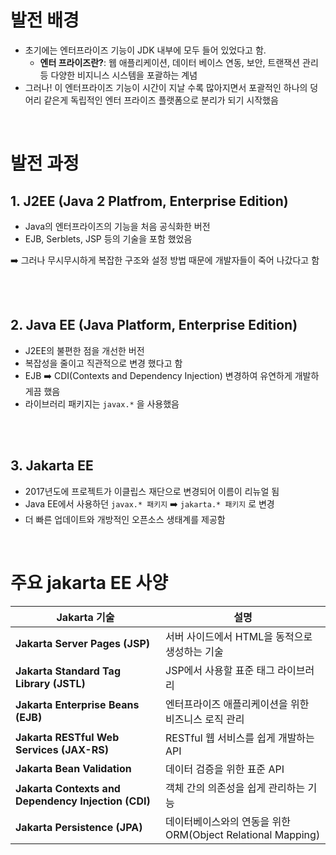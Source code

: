 # 발전 배경
* 초기에는 엔터프라이즈 기능이 JDK 내부에 모두 들어 있었다고 함.
    * **엔터 프라이즈란?**: 웹 애플리케이션, 데이터 베이스 연동, 보안, 트랜잭션 관리 등 다양한 비지니스 시스템을 포괄하는 계념
* 그러나! 이 엔터프라이즈 기능이 시간이 지날 수록 많아지면서 포괄적인 하나의 덩어리 같은게 독립적인 엔터 프라이즈 플랫폼으로 분리가 되기 시작했음

<br></be>

# 발전 과정
## 1. J2EE (Java 2 Platfrom, Enterprise Edition)
* Java의 엔터프라이즈의 기능을 처음 공식화한 버전
* EJB, Serblets, JSP 등의 기술을 포함 했었음

➡️ 그러나 무시무시하게 복잡한 구조와 설정 방법 때문에 개발자들이 죽어 나갔다고 함

<br></br>

## 2. Java EE (Java Platform, Enterprise Edition)
* J2EE의 불편한 점을 개선한 버전
* 복잡성을 줄이고 직관적으로 변경 했다고 함
* EJB ➡️ CDI(Contexts and Dependency Injection) 변경하여 유연하게 개발하게끔 했음
* 라이브러리 패키지는 `javax.*` 을 사용했음

<br></br>

## 3. Jakarta EE
* 2017년도에 프로젝트가 이클립스 재단으로 변경되어 이름이 리뉴얼 됨
* Java EE에서 사용하던 `javax.* 패키지` ➡️  `jakarta.* 패키지` 로 변경
* 더 빠른 업데이트와 개방적인 오픈소스 생태계를 제공함

<br></be>

# 주요 jakarta EE 사양

| **Jakarta 기술** | **설명** |
|------------------|----------------------------------|
| **Jakarta Server Pages (JSP)** | 서버 사이드에서 HTML을 동적으로 생성하는 기술 |
| **Jakarta Standard Tag Library (JSTL)** | JSP에서 사용할 표준 태그 라이브러리 |
| **Jakarta Enterprise Beans (EJB)** | 엔터프라이즈 애플리케이션을 위한 비즈니스 로직 관리 |
| **Jakarta RESTful Web Services (JAX-RS)** | RESTful 웹 서비스를 쉽게 개발하는 API |
| **Jakarta Bean Validation** | 데이터 검증을 위한 표준 API |
| **Jakarta Contexts and Dependency Injection (CDI)** | 객체 간의 의존성을 쉽게 관리하는 기능 |
| **Jakarta Persistence (JPA)** | 데이터베이스와의 연동을 위한 ORM(Object Relational Mapping) |
